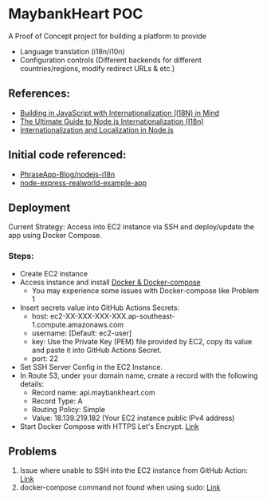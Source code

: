 # MaybankHeart POC

A Proof of Concept project for building a platform to provide

* Language translation (i18n/i10n)
* Configuration controls (Different backends for different countries/regions, modify redirect URLs & etc.)

## References:

* [Building in JavaScript with Internationalization (I18N) in Mind](https://phrase.com/blog/posts/node-js-i18n-guide/)
* [The Ultimate Guide to Node.js Internationalization (I18n)](https://phrase.com/blog/posts/node-js-i18n-guide/)
* [Internationalization and Localization in Node.js](https://www.npmjs.com/package/i18n)

## Initial code referenced:

* [PhraseApp-Blog/nodejs-i18n](https://github.com/PhraseApp-Blog/nodejs-i18n)
* [node-express-realworld-example-app](https://github.com/gothinkster/node-express-realworld-example-app)

## Deployment

Current Strategy: Access into EC2 instance via SSH and deploy/update the app using Docker Compose.

### Steps:

* Create EC2 instance
* Access instance and
   install [Docker & Docker-compose](https://gist.github.com/npearce/6f3c7826c7499587f00957fee62f8ee9)
  * You may experience some issues with Docker-compose like Problem 1
* Insert secrets value into GitHub Actions Secrets:
    * host: ec2-XX-XXX-XXX-XXX.ap-southeast-1.compute.amazonaws.com
    * username: [Default: ec2-user]
    * key: Use the Private Key (PEM) file provided by EC2, copy its value and paste it into GitHub Actions Secret.
    * port: 22
* Set SSH Server Config in the EC2 Instance.
* In Route 53, under your domain name, create a record with the following details:
  * Record name: api.maybankheart.com
  * Record Type: A
  * Routing Policy: Simple
  * Value: 18.139.219.182 (Your EC2 instance public IPv4 address)
* Start Docker Compose with HTTPS Let's Encrypt. [Link](https://pentacent.medium.com/nginx-and-lets-encrypt-with-docker-in-less-than-5-minutes-b4b8a60d3a71)

## Problems
1. Issue where unable to SSH into the EC2 instance from GitHub Action: [Link](https://github.com/appleboy/ssh-action/issues/80#issuecomment-1130407377)
2. docker-compose command not found when using sudo: [Link](https://stackoverflow.com/a/50243566)